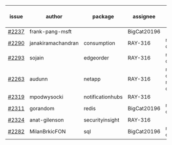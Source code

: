 | issue | author | package | assignee | bot advice | created date of issue | target release date | date from target |
| ------ | ------ | ------ | ------ | ------ | ------ | ------ | :-----: |
| [#2237](https://github.com/Azure/sdk-release-request/issues/2237) | frank-pang-msft |   | BigCat20196 |   | 11-19 | 12-02 |   |
| [#2290](https://github.com/Azure/sdk-release-request/issues/2290) | janakiramachandran | consumption | RAY-316 |   release date < 2 ! <br> | 12-08 | 12-22 | 0 |
| [#2293](https://github.com/Azure/sdk-release-request/issues/2293) | sojain | edgeorder | RAY-316 |   release date < 2 ! <br> | 12-09 | 12-23 | 1 |
| [#2263](https://github.com/Azure/sdk-release-request/issues/2263) | audunn | netapp | RAY-316 | new comment.  <br> release date < 2 ! <br> | 11-26 | 12-20 | -1 |
| [#2319](https://github.com/Azure/sdk-release-request/issues/2319) | mpodwysocki | notificationhubs | RAY-316 |   | 12-17 | 01-03 |   |
| [#2311](https://github.com/Azure/sdk-release-request/issues/2311) | gorandom | redis | BigCat20196 | new comment.  <br> | 12-15 | 12-17 |   |
| [#2324](https://github.com/Azure/sdk-release-request/issues/2324) | anat-gilenson | securityinsight | RAY-316 |   | 12-19 | 01-03 |   |
| [#2282](https://github.com/Azure/sdk-release-request/issues/2282) | MilanBrkicFON | sql | BigCat20196 | new comment.  <br> | 12-06 | 12-10 |   |
